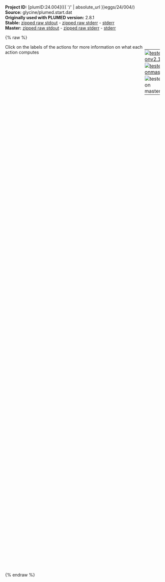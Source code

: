 **Project ID:** [plumID:24.004]({{ '/' | absolute_url }}eggs/24/004/)  
**Source:** glycine/plumed.start.dat  
**Originally used with PLUMED version:** 2.8.1  
**Stable:** [zipped raw stdout](plumed.start.dat.plumed.stdout.txt.zip) - [zipped raw stderr](plumed.start.dat.plumed.stderr.txt.zip) - [stderr](plumed.start.dat.plumed.stderr)  
**Master:** [zipped raw stdout](plumed.start.dat.plumed_master.stdout.txt.zip) - [zipped raw stderr](plumed.start.dat.plumed_master.stderr.txt.zip) - [stderr](plumed.start.dat.plumed_master.stderr)  

{% raw %}
<div style="width: 100%; float:left">
<div style="width: 90%; float:left" id="value_details_data/glycine/plumed.start.dat"> Click on the labels of the actions for more information on what each action computes </div>
<div style="width: 10%; float:left"><table><tr><td style="padding:1px"><a href="plumed.start.dat.plumed.stderr"><img src="https://img.shields.io/badge/v2.10-failed-red.svg" alt="tested onv2.10" /></a></td></tr><tr><td style="padding:1px"><a href="plumed.start.dat.plumed_master.stderr"><img src="https://img.shields.io/badge/master-failed-red.svg" alt="tested onmaster" /></a></td></tr><tr><td style="padding:1px"><img src="https://img.shields.io/badge/with-LOAD-yellow.svg" alt="tested on master" /></td></tr>
</table></div></div>
<pre style="width=97%;">
<span class="plumedtooltip" style="color:green">LOAD<span class="right">Loads a library, possibly defining new actions. <a href="https://www.plumed.org/doc-master/user-doc/html/_l_o_a_d.html" style="color:green">More details</a><i></i></span></span> <span class="plumedtooltip">FILE<span class="right">file to be loaded<i></i></span></span>=GraphMol.cpp

<span style="color:blue" class="comment"># Define groups for the CV</span>
<span style="display:none;" id="data/glycine/plumed.start.dat">The LOAD action with label <b></b> calculates something</span><span class="plumedtooltip" style="color:green">INCLUDE<span class="right">Includes an external input file, similar to #include in C preprocessor. <a href="https://www.plumed.org/doc-master/user-doc/html/_i_n_c_l_u_d_e.html" style="color:green">More details</a><i></i></span></span> <span class="plumedtooltip">FILE<span class="right">file to be included<i></i></span></span>=coms_120.dat
<span class="plumedtooltip" style="color:green">INCLUDE<span class="right">Includes an external input file, similar to #include in C preprocessor. <a href="https://www.plumed.org/doc-master/user-doc/html/_i_n_c_l_u_d_e.html" style="color:green">More details</a><i></i></span></span> <span class="plumedtooltip">FILE<span class="right">file to be included<i></i></span></span>=centers_120.dat
<b name="data/glycine/plumed.start.datC" onclick='showPath("data/glycine/plumed.start.dat","data/glycine/plumed.start.datC","data/glycine/plumed.start.datC","brown")'>C</b>: <span class="plumedtooltip" style="color:green">GROUP<span class="right">Define a group of atoms so that a particular list of atoms can be referenced with a single label in definitions of CVs or virtual atoms. <a href="https://www.plumed.org/doc-master/user-doc/html/_g_r_o_u_p.html" style="color:green">More details</a><i></i></span></span> <span class="plumedtooltip">ATOMS<span class="right">the numerical indexes for the set of atoms in the group<i></i></span></span>=3-1200:10
<span style="display:none;" id="data/glycine/plumed.start.datC">The GROUP action with label <b>C</b> calculates something</span><b name="data/glycine/plumed.start.datCA" onclick='showPath("data/glycine/plumed.start.dat","data/glycine/plumed.start.datCA","data/glycine/plumed.start.datCA","brown")'>CA</b>: <span class="plumedtooltip" style="color:green">GROUP<span class="right">Define a group of atoms so that a particular list of atoms can be referenced with a single label in definitions of CVs or virtual atoms. <a href="https://www.plumed.org/doc-master/user-doc/html/_g_r_o_u_p.html" style="color:green">More details</a><i></i></span></span> <span class="plumedtooltip">ATOMS<span class="right">the numerical indexes for the set of atoms in the group<i></i></span></span>=2-1200:10
<span style="display:none;" id="data/glycine/plumed.start.datCA">The GROUP action with label <b>CA</b> calculates something</span><b name="data/glycine/plumed.start.datN" onclick='showPath("data/glycine/plumed.start.dat","data/glycine/plumed.start.datN","data/glycine/plumed.start.datN","brown")'>N</b>: <span class="plumedtooltip" style="color:green">GROUP<span class="right">Define a group of atoms so that a particular list of atoms can be referenced with a single label in definitions of CVs or virtual atoms. <a href="https://www.plumed.org/doc-master/user-doc/html/_g_r_o_u_p.html" style="color:green">More details</a><i></i></span></span> <span class="plumedtooltip">ATOMS<span class="right">the numerical indexes for the set of atoms in the group<i></i></span></span>=1-1200:10
 
<span style="color:blue" class="comment"># Define the CV</span>
<span style="display:none;" id="data/glycine/plumed.start.datN">The GROUP action with label <b>N</b> calculates something</span><span class="plumedtooltip" style="color:green">GRAPHMOL<span class="right">This action is not part of PLUMED and was included by using a LOAD command <a href="https://www.plumed.org/doc-master/user-doc/html/_l_o_a_d.html" style="color:green">More details</a><i></i></span></span> ...
 LABEL=<b name="data/glycine/plumed.start.datmodel" onclick='showPath("data/glycine/plumed.start.dat","data/glycine/plumed.start.datmodel","data/glycine/plumed.start.datmodel","brown")'>model</b>
 CENTER=COM
 START1=<b name="data/glycine/plumed.start.datC">C</b>
 END1=<b name="data/glycine/plumed.start.datCA">CA</b>
 START2=<b name="data/glycine/plumed.start.datN">N</b>
 END2=<b name="data/glycine/plumed.start.datC">C</b>
 START3=<b name="data/glycine/plumed.start.datN">N</b>
 END3=<b name="data/glycine/plumed.start.datCA">CA</b>
 START4=CHcenter
 END4=<b name="data/glycine/plumed.start.datCA">CA</b>
 KCUT=6
 MODEL=model.pt
... GRAPHMOL
<br/><span class="plumedtooltip" style="color:green">METAD<span class="right">Used to performed metadynamics on one or more collective variables. <a href="https://www.plumed.org/doc-master/user-doc/html/_m_e_t_a_d.html" style="color:green">More details</a><i></i></span></span> ...
 <span class="plumedtooltip">LABEL<span class="right">a label for the action so that its output can be referenced in the input to other actions<i></i></span></span>=<b name="data/glycine/plumed.start.datmetad" onclick='showPath("data/glycine/plumed.start.dat","data/glycine/plumed.start.datmetad","data/glycine/plumed.start.datmetad","brown")'>metad</b>
 <span class="plumedtooltip">ARG<span class="right">the labels of the scalars on which the bias will act<i></i></span></span>=model.node-0,model.node-1
 <span class="plumedtooltip">SIGMA<span class="right">the widths of the Gaussian hills<i></i></span></span>=0.15,0.1 
 <span class="plumedtooltip">HEIGHT<span class="right">the heights of the Gaussian hills<i></i></span></span>=8.3 <span style="color:blue" class="comment"># this is 2kt at 500 K </span>
 <span class="plumedtooltip">FILE<span class="right"> a file in which the list of added hills is stored<i></i></span></span>=HILLS   <span style="color:blue" class="comment"># File where the information of the gaussians is printed</span>
 <span class="plumedtooltip">BIASFACTOR<span class="right">use well tempered metadynamics and use this bias factor<i></i></span></span>=100
 <span class="plumedtooltip">TEMP<span class="right">the system temperature - this is only needed if you are doing well-tempered metadynamics<i></i></span></span>=500.0 
 <span class="plumedtooltip">PACE<span class="right">the frequency for hill addition<i></i></span></span>=500
 <span class="plumedtooltip">GRID_MIN<span class="right">the lower bounds for the grid<i></i></span></span>=0.0,0.0 <span class="plumedtooltip">GRID_MAX<span class="right">the upper bounds for the grid<i></i></span></span>=12.0,15.0
 <span class="plumedtooltip">CALC_RCT<span class="right"> calculate the c(t) reweighting factor and use that to obtain the normalized bias [rbias=bias-rct]<i></i></span></span>
... METAD
<br/><span style="display:none;" id="data/glycine/plumed.start.datmetad">The METAD action with label <b>metad</b> calculates the following quantities:<table  align="center" frame="void" width="95%" cellpadding="5%"><tr><td width="5%"><b> Quantity </b>  </td><td><b> Description </b> </td></tr><tr><td width="5%">metad.bias</td><td>the instantaneous value of the bias potential</td></tr><tr><td width="5%">metad.rbias</td><td>the instantaneous value of the bias normalized using the c(t) reweighting factor [rbias=bias-rct]</td></tr><tr><td width="5%">metad.rct</td><td>the reweighting factor c(t)</td></tr></table></span><span class="plumedtooltip" style="color:green">PRINT<span class="right">Print quantities to a file. <a href="https://www.plumed.org/doc-master/user-doc/html/_p_r_i_n_t.html" style="color:green">More details</a><i></i></span></span> <span class="plumedtooltip">ARG<span class="right">the labels of the values that you would like to print to the file<i></i></span></span>=model.*,<b name="data/glycine/plumed.start.datmetad">metad.*</b> <span class="plumedtooltip">STRIDE<span class="right"> the frequency with which the quantities of interest should be output<i></i></span></span>=500 <span class="plumedtooltip">FILE<span class="right">the name of the file on which to output these quantities<i></i></span></span>=COLVAR 
</pre>
{% endraw %}
